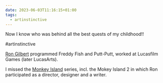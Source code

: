 ```yaml
---
date: 2023-06-03T11:16:15+01:00
tags:
  - artinstinctive
---
```

Now I know who was behind all the best quests of my childhood!!

\#artinstinctive 

[Ron Gilbert](https://en.wikipedia.org/wiki/Ron_Gilbert) programmed Freddy Fish and Putt-Putt, worked at Lucasfilm Games (later LucasArts).

I missed the [Monkey Island](https://store.steampowered.com/franchise/monkeyisland) series, incl. the Mokey Island 2 in which Ron participated as a director, designer and a writer.
